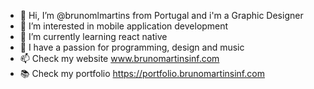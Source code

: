 - 👋 Hi, I’m @brunomlmartins from Portugal and i'm a Graphic Designer
- 👀 I’m interested in mobile application development
- 🌱 I’m currently learning react native
- 💞️ I have a passion for programming, design and music
- 📫 Check my website www.brunomartinsinf.com
- 📚 Check my portfolio https://portfolio.brunomartinsinf.com

<!---
brunomlmartins/brunomlmartins is a ✨ special ✨ repository because its `README.md` (this file) appears on your GitHub profile.
You can click the Preview link to take a look at your changes.
--->
